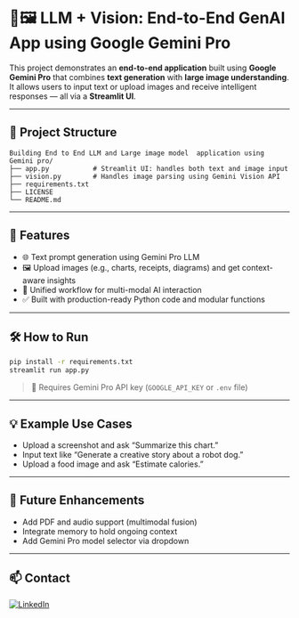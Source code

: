 # 🧠🖼️ LLM + Vision: End-to-End GenAI App using Google Gemini Pro

This project demonstrates an **end-to-end application** built using **Google Gemini Pro** that combines **text generation** with **large image understanding**. It allows users to input text or upload images and receive intelligent responses — all via a **Streamlit UI**.

---

## 📂 Project Structure

```
Building End to End LLM and Large image model  application using Gemini pro/
├── app.py           # Streamlit UI: handles both text and image input
├── vision.py        # Handles image parsing using Gemini Vision API
├── requirements.txt
├── LICENSE
└── README.md
```

---

## 🚀 Features

- 🌐 Text prompt generation using Gemini Pro LLM
- 🖼️ Upload images (e.g., charts, receipts, diagrams) and get context-aware insights
- 🧠 Unified workflow for multi-modal AI interaction
- ✅ Built with production-ready Python code and modular functions

---

## 🛠️ How to Run

```bash
pip install -r requirements.txt
streamlit run app.py
```

> 🔐 Requires Gemini Pro API key (`GOOGLE_API_KEY` or `.env` file)

---

## 💡 Example Use Cases

- Upload a screenshot and ask “Summarize this chart.”
- Input text like “Generate a creative story about a robot dog.”
- Upload a food image and ask “Estimate calories.”

---

## 🔭 Future Enhancements

- Add PDF and audio support (multimodal fusion)
- Integrate memory to hold ongoing context
- Add Gemini Pro model selector via dropdown

---


## 📫 Contact

[![LinkedIn](https://img.shields.io/badge/LinkedIn-Aparna-blue?style=flat&logo=linkedin)](https://www.linkedin.com/in/aparna-k-628005167/)
